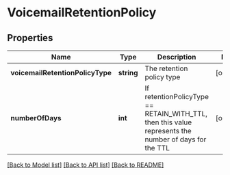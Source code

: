 # VoicemailRetentionPolicy

## Properties
Name | Type | Description | Notes
------------ | ------------- | ------------- | -------------
**voicemailRetentionPolicyType** | **string** | The retention policy type | [optional] 
**numberOfDays** | **int** | If retentionPolicyType &#x3D;&#x3D; RETAIN_WITH_TTL, then this value represents the number of days for the TTL | [optional] 

[[Back to Model list]](../README.md#documentation-for-models) [[Back to API list]](../README.md#documentation-for-api-endpoints) [[Back to README]](../README.md)


